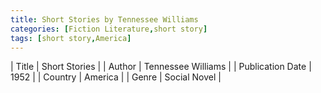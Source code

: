 ```yaml
---
title: Short Stories by Tennessee Williams
categories: [Fiction Literature,short story]
tags: [short story,America]
---
```

        
| Title | Short Stories  |
| Author |  Tennessee Williams  |
| Publication Date | 1952   |
| Country | America |
| Genre | Social Novel  |
        